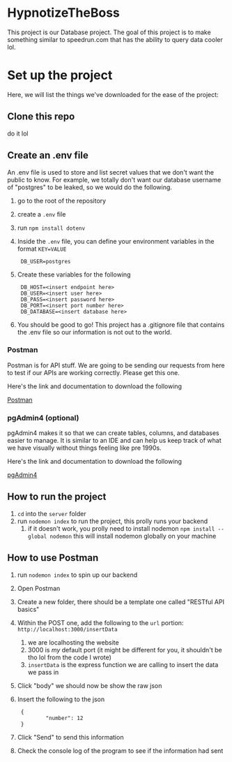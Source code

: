 # HypnotizeTheBoss

This project is our Database project. The goal of this project is to make something similar to speedrun.com that has the ability to query data cooler lol. 


# Set up the project
Here, we will list the things we've downloaded for the ease of the project: 

## Clone this repo 
do it lol 

## Create an .env file 
An .env file is used to store and list secret values that we don't want the public to know. For example, we totally don't want our database username of "postgres" to be leaked, so we would do the following. 

1) go to the root of the repository 
2) create a `.env` file 
3) run `npm install dotenv`
4) Inside the `.env` file, you can define your environment variables in the format `KEY=VALUE`
   
        DB_USER=postgres
5) Create these variables for the following
    
        DB_HOST=<insert endpoint here> 
        DB_USER=<insert user here> 
        DB_PASS=<insert password here>
        DB_PORT=<insert port number here>
        DB_DATABASE=<insert database here>
6) You should be good to go! This project has a .gitignore file that contains the .env file so our information is not out to the world. 

### Postman 
Postman is for API stuff. We are going to be sending our requests from here to test if our APIs are working correctly. Please get this one.

Here's the link and documentation to download the following 

[Postman](https://www.postman.com/downloads/)

### pgAdmin4 (optional)
pgAdmin4 makes it so that we can create tables, columns, and databases easier to manage. It is similar to an IDE and can help us keep track of what we have visually without things feeling like pre 1990s. 

Here's the link and documentation to download the following 

[pgAdmin4](https://www.pgadmin.org/download/) 

## How to run the project 
1) `cd` into the `server` folder 
2) run `nodemon index` to run the project, this prolly runs your backend 
   1) if it doesn't work, you prolly need to install nodemon `npm install --global nodemon` this will install nodemon globally on your machine 

## How to use Postman 
1) run `nodemon index` to spin up our backend
2) Open Postman 
3) Create a new folder, there should be a template one called "RESTful API basics" 
4) Within the POST one, add the following to the `url` portion: `http://localhost:3000/insertData`
   1) we are localhosting the website 
   2) 3000 is *my* default port (it might be different for you, it shouldn't be tho lol from the code I wrote)
   3) `insertData` is the express function we are calling to insert the data we pass in

5) Click "body" we should now be show the raw json
6) Insert the following to the json 

        {
                "number": 12
        }
7) Click "Send" to send this information
8) Check the console log of the program to see if the information had sent




